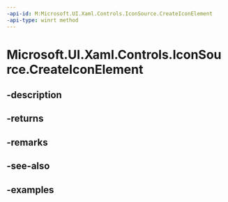 ```yaml
---
-api-id: M:Microsoft.UI.Xaml.Controls.IconSource.CreateIconElement
-api-type: winrt method
---
```


# Microsoft.UI.Xaml.Controls.IconSource.CreateIconElement

<!--
public Windows.UI.Xaml.Controls.IconElement CreateIconElement ();
-->


## -description

## -returns

## -remarks

## -see-also

## -examples


